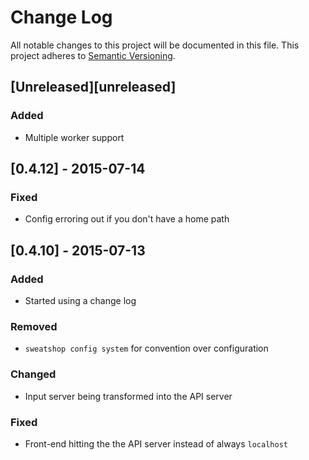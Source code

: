 # Change Log
All notable changes to this project will be documented in this file.
This project adheres to [Semantic Versioning](http://semver.org/).

## [Unreleased][unreleased]
### Added
- Multiple worker support

## [0.4.12] - 2015-07-14
### Fixed
- Config erroring out if you don't have a home path

## [0.4.10] - 2015-07-13
### Added
- Started using a change log

### Removed
- `sweatshop config system` for convention over configuration

### Changed
- Input server being transformed into the API server

### Fixed
- Front-end hitting the the API server instead of always `localhost`

[0.4.9 and previous]: https://github.com/jscott/robot_sweatshop/compare/0.1.0...0.4.9
